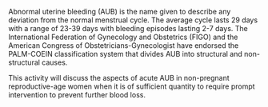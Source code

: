 Abnormal uterine bleeding (AUB) is the name given to describe any deviation from the normal menstrual cycle. The average cycle lasts 29 days with a range of 23-39 days with bleeding episodes lasting 2-7 days. The International Federation of Gynecology and Obstetrics (FIGO) and the American Congress of Obstetricians-Gynecologist have endorsed the PALM-COEIN classification system that divides AUB into structural and non-structural causes.

This activity will discuss the aspects of acute AUB in non-pregnant reproductive-age women when it is of sufficient quantity to require prompt intervention to prevent further blood loss.